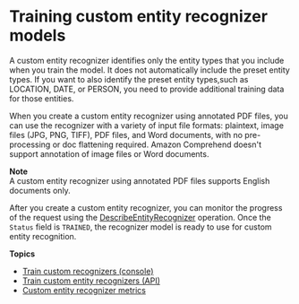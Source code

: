 # Training custom entity recognizer models<a name="training-recognizers"></a>

A custom entity recognizer identifies only the entity types that you include when you train the model\. It does not automatically include the preset entity types\. If you want to also identify the preset entity types,such as LOCATION, DATE, or PERSON, you need to provide additional training data for those entities\.

When you create a custom entity recognizer using annotated PDF files, you can use the recognizer with a variety of input file formats: plaintext, image files \(JPG, PNG, TIFF\), PDF files, and Word documents, with no pre\-processing or doc flattening required\. Amazon Comprehend doesn't support annotation of image files or Word documents\.

**Note**  
A custom entity recognizer using annotated PDF files supports English documents only\.

After you create a custom entity recognizer, you can monitor the progress of the request using the [DescribeEntityRecognizer](https://docs.aws.amazon.com/comprehend/latest/APIReference/API_DescribeEntityRecognizer.html) operation\. Once the `Status` field is `TRAINED`, the recognizer model is ready to use for custom entity recognition\.

**Topics**
+ [Train custom recognizers \(console\)](realtime-analysis-cer.md)
+ [Train custom entity recognizers \(API\)](train-cer-model.md)
+ [Custom entity recognizer metrics](cer-metrics.md)
